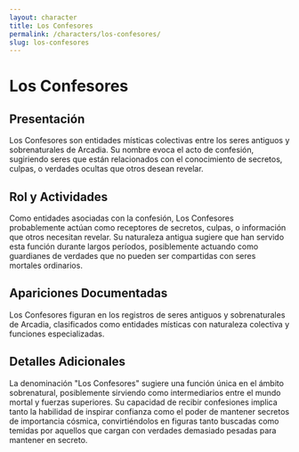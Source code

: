 ```yaml
---
layout: character
title: Los Confesores
permalink: /characters/los-confesores/
slug: los-confesores
---
```


# Los Confesores

## Presentación
Los Confesores son entidades místicas colectivas entre los seres antiguos y sobrenaturales de Arcadia. Su nombre evoca el acto de confesión, sugiriendo seres que están relacionados con el conocimiento de secretos, culpas, o verdades ocultas que otros desean revelar.

## Rol y Actividades
Como entidades asociadas con la confesión, Los Confesores probablemente actúan como receptores de secretos, culpas, o información que otros necesitan revelar. Su naturaleza antigua sugiere que han servido esta función durante largos períodos, posiblemente actuando como guardianes de verdades que no pueden ser compartidas con seres mortales ordinarios.

## Apariciones Documentadas
Los Confesores figuran en los registros de seres antiguos y sobrenaturales de Arcadia, clasificados como entidades místicas con naturaleza colectiva y funciones especializadas.

## Detalles Adicionales
La denominación "Los Confesores" sugiere una función única en el ámbito sobrenatural, posiblemente sirviendo como intermediarios entre el mundo mortal y fuerzas superiores. Su capacidad de recibir confesiones implica tanto la habilidad de inspirar confianza como el poder de mantener secretos de importancia cósmica, convirtiéndolos en figuras tanto buscadas como temidas por aquellos que cargan con verdades demasiado pesadas para mantener en secreto.
